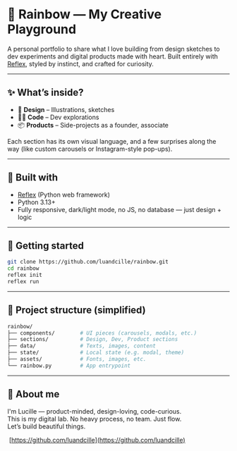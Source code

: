 # 🌈 Rainbow — My Creative Playground

A personal portfolio to share what I love building from design sketches to dev experiments and digital products made with heart. Built entirely with [Reflex](https://reflex.dev), styled by instinct, and crafted for curiosity.

---

## ✨ What’s inside?

- 🎨 **Design** – Illustrations, sketches
- 🧑‍💻 **Code** – Dev explorations
- 📦 **Products** – Side-projects as a founder, associate

Each section has its own visual language, and a few surprises along the way (like custom carousels or Instagram-style pop-ups).

---

## 🧠 Built with

- [Reflex](https://reflex.dev) (Python web framework)
- Python 3.13+
- Fully responsive, dark/light mode, no JS, no database — just design + logic

---

## 🚀 Getting started

```bash
git clone https://github.com/luandcille/rainbow.git
cd rainbow
reflex init
reflex run
```

---

## 📁 Project structure (simplified)

```bash
rainbow/
├── components/        # UI pieces (carousels, modals, etc.)
├── sections/          # Design, Dev, Product sections
├── data/              # Texts, images, content
├── state/             # Local state (e.g. modal, theme)
├── assets/            # Fonts, images, etc.
└── rainbow.py         # App entrypoint
```

---

## 💛 About me

I'm Lucille — product-minded, design-loving, code-curious.  
This is my digital lab. No heavy process, no team. Just flow.  
Let’s build beautiful things.

️ [https://github.com/luandcille](https://github.com/luandcille)
